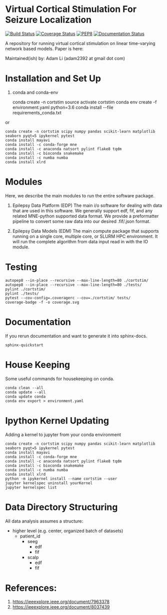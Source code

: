 # Virtual Cortical Stimulation For Seizure Localization
[![Build Status](https://travis-ci.com/adam2392/cortstimv2.svg?token=6sshyCajdyLy6EhT8YAq&branch=master)](https://travis-ci.com/adam2392/cortstimv2)
[![Coverage Status](./coverage.svg)](./coverage.svg)
[![PEP8](https://img.shields.io/badge/code%20style-pep8-orange.svg)](https://www.python.org/dev/peps/pep-0008/)
[![Documentation Status]()]()

A repository for running virtual cortical stimulation on linear time-varying network based models. Paper is here: 

Maintained(ish) by: Adam Li (adam2392 at gmail dot com)

# Installation and Set Up
1. conda and conda-env


    conda create -n cortstim
    source activate cortstim
    conda env create -f environment.yaml python=3.6
    conda install --file requirements_conda.txt

or

    conda create -n cortstim scipy numpy pandas scikit-learn matplotlib seaborn pyqt=5 ipykernel pytest
    conda install mayavi   
    conda install -c conda-forge mne
    conda install -c anaconda natsort pylint flake8 tqdm
    conda install -c bioconda snakemake
    conda install -c numba numba
    conda install xlrd
        
# Modules
Here, we describe the main modules to run the entire software package.

1. Epilepsy Data Platform (EDP)
The main i/o software for dealing with data that are used in this software. 
We generally support edf, fif, and any related MNE-python supported data format. 
We provide a preformatter pipeline to convert some raw data into our desired .fif/.json format.

2. Epilepsy Data Models (EDM)
The main compute package that supports running on a single core, multiple core, or SLURM HPC environment. 
It will run the complete algorithm from data input read in with the IO module.

# Testing

    autopep8 --in-place --recursive --max-line-length=80 ./cortstim/
    autopep8 --in-place --recursive --max-line-length=80 ./tests/
    pylint ./cortstim/
    pylint ./tests/
    pytest --cov-config=.coveragerc --cov=./cortstim/ tests/
    coverage-badge -f -o coverage.svg

# Documentation
If you rerun documentation and want to generate it into sphinx-docs.

    sphinx-quickstart
    
# House Keeping
Some useful commands for housekeeping on conda.

    conda clean --all
    conda update --all
    conda update conda
    conda env export > environment.yaml
    
# Ipython Kernel Updating
Adding a kernel to jupyter from your conda environment

    conda create -n cortstim scipy numpy pandas scikit-learn matplotlib seaborn pyqt=5 ipykernel pytest
    conda install mayavi   
    conda install -c conda-forge mne
    conda install -c anaconda natsort pylint flake8 tqdm
    conda install -c bioconda snakemake
    conda install -c numba numba
    conda install xlrd
    python -m ipykernel install --name cortstim --user 
    jupyter kernelspec uninstall yourKernel
    jupyter kernelspec list
    

# Data Directory Structuring
All data analysis assumes a structure:

- higher level (e.g. center, organized batch of datasets)
    - patient_id
        - seeg
            - edf
            - fif
        - scalp
            - edf
            - fif
            
# References:
1. https://ieeexplore.ieee.org/document/7963378
2. https://ieeexplore.ieee.org/document/8037439




